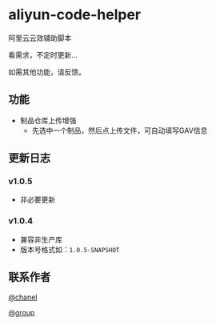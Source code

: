 # aliyun-code-helper
阿里云云效辅助脚本

看需求，不定时更新...

如需其他功能，请反馈。

## 功能
* 制品仓库上传增强
  - 先选中一个制品，然后点上传文件，可自动填写GAV信息

## 更新日志
### v1.0.5
- 非必要更新

### v1.0.4
- 兼容非生产库
- 版本号格式如：```1.0.5-SNAPSHOT```

## 联系作者
[@chanel](https://t.me/tcbmqy)

[@group](https://t.me/tgbmqy)
